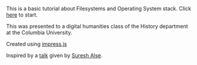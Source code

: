 This is a basic tutorial about Filesystems and Operating System stack.
Click [here](https://atif93.github.io/os-tutorial-basic) to start.

This was presented to a digital humanities class of the History department at the Columbia University. 

Created using [impress.js](https://github.com/impress/impress.js/)

Inspired by a [talk](http://alseambusher.github.io/html5-css3-tutorial/) given by [Suresh Alse](https://github.com/alseambusher/).
